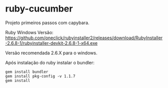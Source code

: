 # ruby-cucumber
Projeto primeiros passos com capybara.


Ruby Windows Versão:
https://github.com/oneclick/rubyinstaller2/releases/download/RubyInstaller-2.6.8-1/rubyinstaller-devkit-2.6.8-1-x64.exe

Versão recomendada 2.6.X para o windows.

Após instalação do ruby instalar o bundler:
```
gem install bundler
gem install pkg-config -v 1.1.7
gem install
```